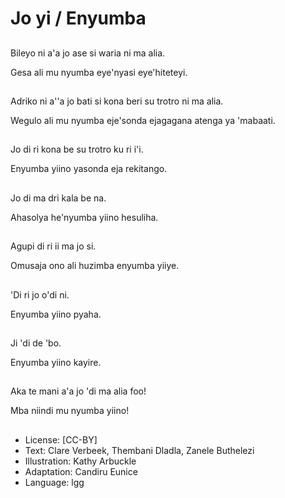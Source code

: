 # Jo yi / Enyumba

##
Bileyo ni a'a jo ase si
waria ni ma alia.

Gesa ali mu nyumba
eye'nyasi eye'hiteteyi.

##
Adriko ni a''a jo bati si
kona beri su trotro ni
ma alia.

Wegulo ali mu nyumba
eje'sonda ejagagana
atenga ya 'mabaati.

##
Jo di ri kona be su trotro
ku ri i'i.

Enyumba yiino yasonda
eja rekitango.

##
Jo di ma dri kala be na.

Ahasolya he'nyumba
yiino hesuliha.

##
Agupi di ri ii ma jo si.

Omusaja ono ali
huzimba enyumba
yiiye.

##
'Di ri jo o'di ni.

Enyumba yiino pyaha.

##
Ji 'di de 'bo.

Enyumba yiino kayire.

##
Aka te mani a'a jo 'di
ma alia foo!

Mba niindi mu nyumba
yiino!

##
* License: [CC-BY]
* Text: Clare Verbeek, Thembani Dladla, Zanele Buthelezi
* Illustration: Kathy Arbuckle
* Adaptation: Candiru Eunice
* Language: lgg

